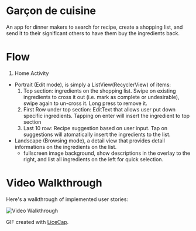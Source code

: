 # Garçon de cuisine

An app for dinner makers to search for recipe, create a shopping list, and send it to their significant others to have them buy the ingredients back.

# Flow

1. Home Activity
  * Portrait (Edit mode), is simply a ListView(RecyclerView) of items:
    1. Top section: ingredients on the shopping list. Swipe on existing ingredients to cross it out (i.e. mark as complete or undesirable), swipe again to un-cross it. Long press to remove it.
    2. First Row under top section: EditText that allows user put down specific ingredients. Tapping on enter will insert the ingredient to top section
    3. Last 10 row: Recipe suggestion based on user input. Tap on suggestions will atomatically insert the ingredients to the list.
  * Landscape (Browsing mode), a detail view that provides detail informations on the ingredients on the list.
    * fullscreen image background, show descriptions in the overlay to the right, and list all ingredients on the left for quick selection.
  
# Video Walkthrough

Here's a walkthrough of implemented user stories:

![Video Walkthrough](garcon.gif)

GIF created with [LiceCap](http://www.cockos.com/licecap/).
